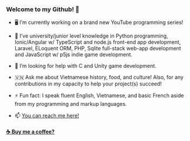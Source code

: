 ### Welcome to my Github! 🤗

<!--
**PhuocThienTran/PhuocThienTran** is a ✨ _special_ ✨ repository because its `README.md` (this file) appears on your GitHub profile.

Here are some ideas to get you started:
-->

- 🖥️ I’m currently working on a brand new YouTube programming series!

- 🏫 I’ve university/junior level knowledge in Python programming, Ionic/Angular w/ TypeScript and node.js front-end app development, Laravel, ELoquent ORM, PHP, Sqlite full-stack web-app development and JavaScript w/ p5js indie game development.

- 🤝 I’m looking for help with C and Unity game development.

- 🇻🇳 Ask me about Vietnamese history, food, and culture! Also, for any contributions in my capacity to help your project(s) succeed!

- ⚡ Fun fact: I speak fluent English, Vietnamese, and basic French aside from my programming and markup languages.

- 📫 [You can reach me here!](donnyquickinc@gmail.com) 

#### <a href="https://www.paypal.me/thientran2702">☕️ Buy me a coffee?</a>  

